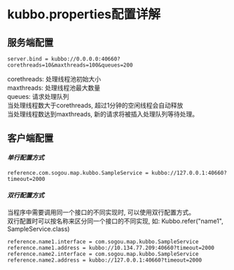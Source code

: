# kubbo.properties配置详解

## 服务端配置
```
server.bind = kubbo://0.0.0.0:40660?corethreads=10&maxthreads=100&queues=200
```
corethreads: 处理线程池初始大小  
maxthreads: 处理线程池最大数量  
queues: 请求处理队列  
当处理线程数大于corethreads, 超过1分钟的空闲线程会自动释放  
当处理线程数达到maxthreads, 新的请求将被插入处理队列等待处理。  

## 客户端配置 
#### *单行配置方式*
```
reference.com.sogou.map.kubbo.SampleService = kubbo://127.0.0.1:40660?timeout=2000
```

#### *双行配置方式*
当程序中需要调用同一个接口的不同实现时, 可以使用双行配置方式。  
双行配置时可以按名称来区分同一个接口的不同实现, 如: Kubbo.refer("name1", SampleService.class)
```
reference.name1.interface = com.sogou.map.kubbo.SampleService
reference.name1.address = kubbo://10.134.77.209:40660?timeout=2000
reference.name2.interface = com.sogou.map.kubbo.SampleService
reference.name2.address = kubbo://127.0.0.1:40660?timeout=2000
```

